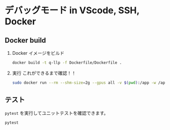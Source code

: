 # デバッグモード in VScode, SSH, Docker

## Docker build
1. Docker イメージをビルド
   ```bash
   docker build -t q-llp -f Dockerfile/Dockerfile .
   ```
2. 実行
   これができるまで確認！！
   ```bash
   sudo docker run --rm --shm-size=2g --gpus all -v $(pwd):/app -w /app q-llp python src/run.py
   ```

## テスト
`pytest` を実行してユニットテストを確認できます。
```bash
pytest
```
